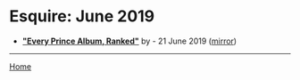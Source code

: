 # Esquire: June 2019

 - [**"Every Prince Album, Ranked"**](https://www.esquire.com/entertainment/music/g28126488/best-prince-albums-ranked/) by  - 21 June 2019 ([mirror](https://web.archive.org/web/*/https://www.esquire.com/entertainment/music/g28126488/best-prince-albums-ranked/))

----

[Home](./)
